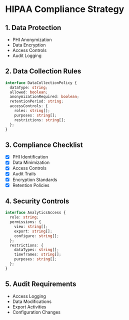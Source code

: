 
# HIPAA Compliance Strategy

## 1. Data Protection
- PHI Anonymization
- Data Encryption
- Access Controls
- Audit Logging

## 2. Data Collection Rules
```typescript
interface DataCollectionPolicy {
  dataType: string;
  allowed: boolean;
  anonymizationRequired: boolean;
  retentionPeriod: string;
  accessControls: {
    roles: string[];
    purposes: string[];
    restrictions: string[];
  };
}
```

## 3. Compliance Checklist
- [x] PHI Identification
- [x] Data Minimization
- [x] Access Controls
- [x] Audit Trails
- [x] Encryption Standards
- [x] Retention Policies

## 4. Security Controls
```typescript
interface AnalyticsAccess {
  role: string;
  permissions: {
    view: string[];
    export: string[];
    configure: string[];
  };
  restrictions: {
    dataTypes: string[];
    timeframes: string[];
    purposes: string[];
  };
}
```

## 5. Audit Requirements
- Access Logging
- Data Modifications
- Export Activities
- Configuration Changes
